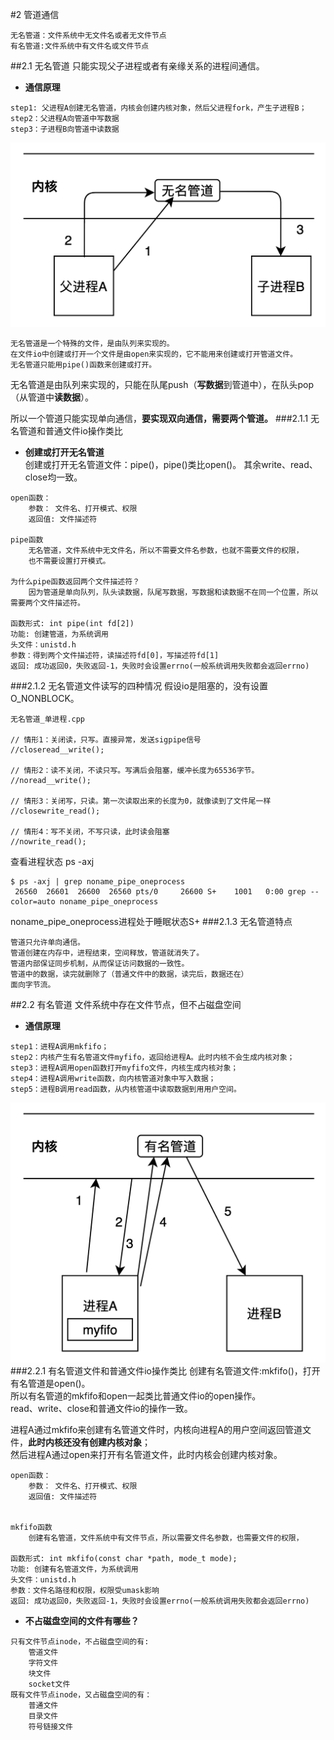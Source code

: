 #2 管道通信
```
无名管道：文件系统中无文件名或者无文件节点
有名管道:文件系统中有文件名或文件节点
```

##2.1 无名管道
只能实现父子进程或者有亲缘关系的进程间通信。
* **通信原理**
```
step1: 父进程A创建无名管道，内核会创建内核对象，然后父进程fork，产生子进程B；
step2：父进程A向管道中写数据
step3：子进程B向管道中读数据
```
![](images/3.png)
```
无名管道是一个特殊的文件，是由队列来实现的。
在文件io中创建或打开一个文件是由open来实现的，它不能用来创建或打开管道文件。
无名管道只能用pipe()函数来创建或打开。
```
无名管道是由队列来实现的，只能在队尾push（**写数据**到管道中），在队头pop（从管道中**读数据**）。

所以一个管道只能实现单向通信，**要实现双向通信，需要两个管道。**
###2.1.1 无名管道和普通文件io操作类比
* **创建或打开无名管道**  
  创建或打开无名管道文件：pipe()，pipe()类比open()。
  其余write、read、close均一致。
```
open函数：
    参数： 文件名、打开模式、权限
    返回值: 文件描述符

pipe函数
    无名管道，文件系统中无文件名，所以不需要文件名参数，也就不需要文件的权限，
    也不需要设置打开模式。
    
为什么pipe函数返回两个文件描述符？
    因为管道是单向队列，队头读数据，队尾写数据，写数据和读数据不在同一个位置，所以需要两个文件描述符。
    
函数形式: int pipe(int fd[2])
功能: 创建管道，为系统调用
头文件：unistd.h
参数：得到两个文件描述符，读描述符fd[0]，写描述符fd[1]
返回: 成功返回0，失败返回-1，失败时会设置errno(一般系统调用失败都会返回errno)
```
###2.1.2 无名管道文件读写的四种情况
假设io是阻塞的，没有设置O_NONBLOCK。
```
无名管道_单进程.cpp

// 情形1：关闭读，只写。直接异常，发送sigpipe信号
//closeread__write();

// 情形2：读不关闭，不读只写。写满后会阻塞，缓冲长度为65536字节。
//noread__write();

// 情形3：关闭写，只读。第一次读取出来的长度为0，就像读到了文件尾一样
//closewrite_read();

// 情形4：写不关闭，不写只读，此时读会阻塞
//nowrite_read();
```
查看进程状态 ps -axj
```shell
$ ps -axj | grep noname_pipe_oneprocess
 26560  26601  26600  26560 pts/0     26600 S+    1001   0:00 grep --color=auto noname_pipe_oneprocess
```
noname_pipe_oneprocess进程处于睡眠状态S+
###2.1.3 无名管道特点
```
管道只允许单向通信。
管道创建在内存中，进程结束，空间释放，管道就消失了。
管道内部保证同步机制，从而保证访问数据的一致性。
管道中的数据，读完就删除了（普通文件中的数据，读完后，数据还在）
面向字节流。
```
##2.2 有名管道
文件系统中存在文件节点，但不占磁盘空间
* **通信原理**
```
step1：进程A调用mkfifo；
step2：内核产生有名管道文件myfifo，返回给进程A。此时内核不会生成内核对象；
step3：进程A调用open函数打开myfifo文件，内核生成内核对象；
step4：进程A调用write函数，向内核管道对象中写入数据；
step5：进程B调用read函数，从内核管道中读取数据到用用户空间。
```
![](images/4.png)
###2.2.1 有名管道文件和普通文件io操作类比
创建有名管道文件:mkfifo()，打开有名管道是open()。  
所以有名管道的mkfifo和open一起类比普通文件io的open操作。  
read、write、close和普通文件io的操作一致。

进程A通过mkfifo来创建有名管道文件时，内核向进程A的用户空间返回管道文件，**此时内核还没有创建内核对象**；  
然后进程A通过open来打开有名管道文件，此时内核会创建内核对象。
```
open函数：
    参数： 文件名、打开模式、权限
    返回值: 文件描述符
    

mkfifo函数
    创建有名管道，文件系统中有文件节点，所以需要文件名参数，也需要文件的权限，
    
函数形式: int mkfifo(const char *path, mode_t mode);
功能: 创建有名管道文件，为系统调用
头文件：unistd.h
参数：文件名路径和权限，权限受umask影响
返回: 成功返回0，失败返回-1，失败时会设置errno(一般系统调用失败都会返回errno)
```
* **不占磁盘空间的文件有哪些？**
```
只有文件节点inode，不占磁盘空间的有:
    管道文件
    字符文件
    块文件
    socket文件
既有文件节点inode，又占磁盘空间的有：
    普通文件
    目录文件
    符号链接文件
```